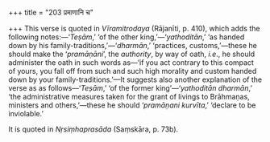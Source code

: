 +++
title = "203 प्रमाणानि च"

+++
This verse is quoted in *Vīramitrodaya* (Rājanīti, p. 410), which adds
the following notes:—‘*Teṣām*,’ ‘of the other king,’—‘*yathoditān*,’ ‘as
handed down by his family-traditions,’—‘*dharmān*,’ ‘practices,
customs,’—these he should make the ‘*pramāṇāni*’, the *authority*, by
way of oath, *i.e*., he should administer the oath in such words as—‘if
you act contrary to this compact of yours, you fall off from such and
such high morality and custom handed down by your family-traditions.’—It
suggests also another explanation of the verse as as follows—‘*Teṣām*,’
‘of the former king’—‘*yathoditān dharmān*,’ ‘the administrative
measures taken for the grant of livings to Brāhmaṇas, ministers and
others,’—these he should ‘*pramāṇani kurvīta*,’ ‘declare to be
inviolable.’

It is quoted in *Nṛsiṃhaprasāda* (Saṃskāra, p. 73b).


